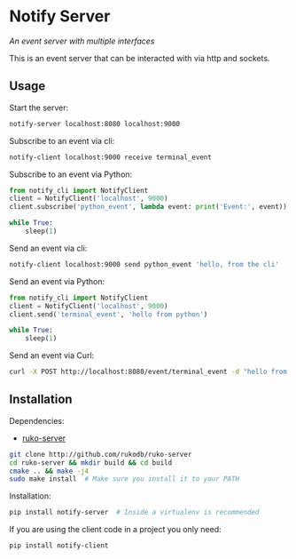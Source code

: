 # Notify Server

*An event server with multiple interfaces*

This is an event server that can be interacted with via http and sockets.

## Usage

Start the server:
```bash
notify-server localhost:8080 localhost:9000
```
Subscribe to an event via cli:
```bash
notify-client localhost:9000 receive terminal_event
```

Subscribe to an event via Python:
```python
from notify_cli import NotifyClient
client = NotifyClient('localhost', 9000)
client.subscribe('python_event', lambda event: print('Event:', event))

while True:
    sleep(1)
```

Send an event via cli:
```bash
notify-client localhost:9000 send python_event 'hello, from the cli'
```

Send an event via Python:
```python
from notify_cli import NotifyClient
client = NotifyClient('localhost', 9000)
client.send('terminal_event', 'hello from python')

while True:
    sleep(1)
```

Send an event via Curl:
```bash
curl -X POST http://localhost:8080/event/terminal_event -d "hello from the web"
```


## Installation

Dependencies:

 - [ruko-server](http://github.com/rukodb/ruko-server)
 
```bash
git clone http://github.com/rukodb/ruko-server
cd ruko-server && mkdir build && cd build
cmake .. && make -j4
sudo make install  # Make sure you install it to your PATH
```

Installation:

```bash
pip install notify-server  # Inside a virtualenv is recommended
```

If you are using the client code in a project you only need:
```bash
pip install notify-client
```
